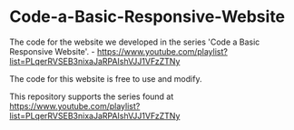 # Code-a-Basic-Responsive-Website
The code for the website we developed in the series 'Code a Basic Responsive Website'. - https://www.youtube.com/playlist?list=PLqerRVSEB3nixaJaRPAIshVJJ1VFzZTNy

The code for this website is free to use and modify. 

This repository supports the series found at https://www.youtube.com/playlist?list=PLqerRVSEB3nixaJaRPAIshVJJ1VFzZTNy
